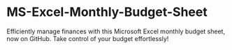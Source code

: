 # MS-Excel-Monthly-Budget-Sheet
Efficiently manage finances with this Microsoft Excel monthly budget sheet, now on GitHub. Take control of your budget effortlessly!
